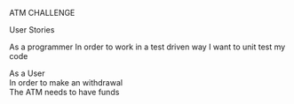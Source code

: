 ATM CHALLENGE

User Stories

As a programmer
In order to work in a test driven way
I want to unit test my code


 As a User       
 In order to make an withdrawal      
 The ATM needs to have funds